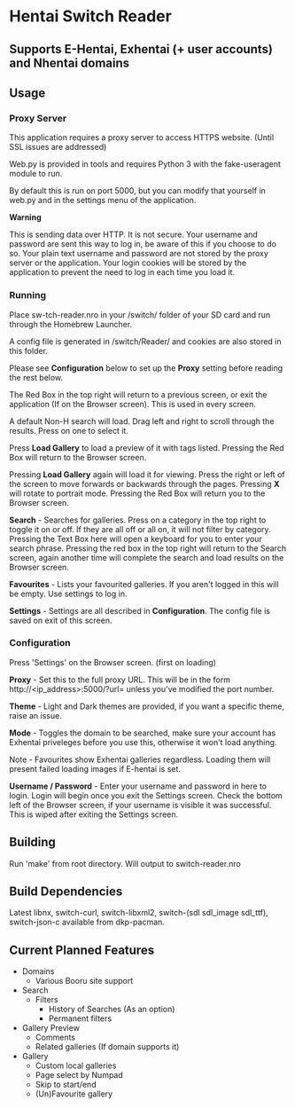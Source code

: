 # Hentai Switch Reader

## Supports E-Hentai, Exhentai (+ user accounts) and Nhentai domains

## Usage

### Proxy Server

This application requires a proxy server to access HTTPS website. (Until SSL issues are addressed)

Web.py is provided in tools and requires Python 3 with the fake-useragent module to run.

By default this is run on port 5000, but you can modify that yourself in web.py and in the settings menu of the application.

**Warning**

This is sending data over HTTP. It is not secure. Your username and password are sent this way to log in, be aware of this if you choose to do so. Your plain text username and password are not stored by the proxy server or the application. Your login cookies will be stored by the application to prevent the need to log in each time you load it. 

### Running

Place sw-tch-reader.nro in your /switch/ folder of your SD card and run through the Homebrew Launcher.

A config file is generated in /switch/Reader/ and cookies are also stored in this folder. 

Please see **Configuration** below to set up the **Proxy** setting before reading the rest below.

The Red Box in the top right will return to a previous screen, or exit the application (If on the Browser screen). This is used in every screen.

A default Non-H search will load. Drag left and right to scroll through the results. Press on one to select it. 

Press **Load Gallery** to load a preview of it with tags listed. Pressing the Red Box will return to the Browser screen.

Pressing **Load Gallery** again will load it for viewing. Press the right or left of the screen to move forwards or backwards through the pages. Pressing **X** will rotate to portrait mode. Pressing the Red Box will return you to the Browser screen.

**Search** - Searches for galleries. Press on a category in the top right to toggle it on or off. If they are all off or all on, it will not filter by category. Pressing the Text Box here will open a keyboard for you to enter your search phrase. Pressing the red box in the top right will return to the Search screen, again another time will complete the search and load results on the Browser screen.

**Favourites** - Lists your favourited galleries. If you aren't logged in this will be empty. Use settings to log in.

**Settings** - Settings are all described in **Configuration**. The config file is saved on exit of this screen.

### Configuration

Press 'Settings' on the Browser screen. (first on loading)

**Proxy** - Set this to the full proxy URL. This will be in the form http://<ip_address>:5000/?url= unless you've modified the port number.

**Theme** - Light and Dark themes are provided, if you want a specific theme, raise an issue.

**Mode** - Toggles the domain to be searched, make sure your account has Exhentai priveleges before you use this, otherwise it won't load anything.

Note - Favourites show Exhentai galleries regardless. Loading them will present failed loading images if E-hentai is set.

**Username / Password** - Enter your username and password in here to login. Login will begin once you exit the Settings screen. Check the bottom left of the Browser screen, if your username is visible it was successful. This is wiped after exiting the Settings screen.

## Building

Run 'make' from root directory. Will output to switch-reader.nro

## Build Dependencies
Latest libnx, switch-curl, switch-libxml2, switch-(sdl sdl_image sdl_ttf), switch-json-c
available from dkp-pacman.

## Current Planned Features
- Domains
  - Various Booru site support
- Search
  - Filters
 	- History of Searches (As an option)
	- Permanent filters
- Gallery Preview
  - Comments
  - Related galleries (If domain supports it)
- Gallery
  - Custom local galleries
  - Page select by Numpad
  - Skip to start/end
  - (Un)Favourite gallery
